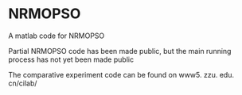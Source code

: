 # NRMOPSO
A matlab code for NRMOPSO

Partial NRMOPSO code has been made public, but the main running process has not yet been made public

The comparative experiment code can be found on www5. zzu. edu. cn/cilab/
